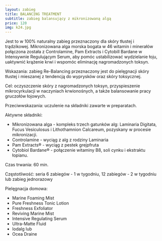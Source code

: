 ```yaml
---
layout: zabieg
title: BALANCING TREATMENT
subtitle: zabieg balansujący z mikronizowaną algą
price: 120
img: k24.jpg
---
```

Jest to w 100% naturalny zabieg przeznaczony dla skóry tłustej i trądzikowej. Mikronizowana alga morska bogata w 46 witamin i minerałów połączona została z Controlamine, Pam Extracts i Cytobill Bardane w Intensywnie Regulującym Serum, aby pomóc ustabilizować wydzielanie łoju, uaktywnić krążenie krwi i wspomóc eliminację nagromadzonych toksyn.

Wskazania:
zabieg Re-Balancing przeznaczony jest do pielęgnacji skóry tłustej i mieszanej z tendencją do wyprysków oraz skóry toksycznej.

Cel:
oczyszczenie skóry z nagromadzonych toksyn, przyspieszenie mikrocyrkulacji w naczyniach krwionośnych, a także balansowanie pracy gruczołów łojowych.

Przeciwwskazania: uczulenie na składniki zawarte w preparatach. 

Aktywne składniki:

- Mikronizowana alga - kompleks trzech gatunków alg: Laminaria Digitata, Fucus Vesiculosus i Lithothamnion Calcareum, pozyskany w procesie mikronizacji. 
- Controlamine - wyciąg z alg z rodziny Laminaria 
- Pam Extracts® - wyciąg z pestek grejpfruta 
- Cytobiol Bardane® - połączenie witaminy B8, soli cynku i ekstraktu łopianu. 

Czas trwania: 60 min.

Częstotliwość: seria 6 zabiegów - 1 w tygodniu, 12 zabiegów - 2 w tygodniu lub zabieg jednorazowy

Pielęgnacja domowa:

- Marine Foaming Mist
- Pure Freshness Tonic Lotion
- Freshness Exfoliator 
- Reviving Marine Mist 
- Intensive Regulating Serum 
- Ultra-Matte Fluid 
- Iodalg lub
- Ocea Draine